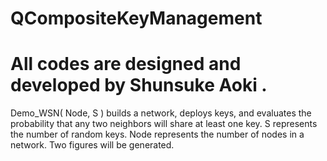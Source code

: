# QCompositeKeyManagement
#
# All codes are designed and developed by Shunsuke Aoki <shunsuka at andrew dot cmu dot edu>.

Demo_WSN( Node, S ) builds a network, deploys keys, and evaluates the probability that any two neighbors will share at least one key. S represents the number of random keys. Node represents the number of nodes in a network.
Two figures will be generated.

